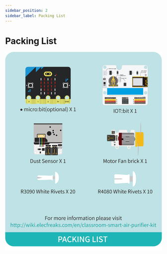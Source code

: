 ```yaml
---
sidebar_position: 2
sidebar_label: Packing List
---
```


# Packing List

![](./images/microbit-smart-air-purifier-packing-list.png)
